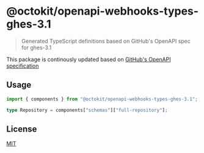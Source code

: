 # @octokit/openapi-webhooks-types-ghes-3.1

> Generated TypeScript definitions based on GitHub's OpenAPI spec for ghes-3.1

This package is continously updated based on [GitHub's OpenAPI specification](https://github.com/github/rest-api-description/)

## Usage

```ts
import { components } from "@octokit/openapi-webhooks-types-ghes-3.1";

type Repository = components["schemas"]["full-repository"];
```

## License

[MIT](LICENSE)
